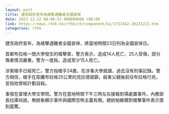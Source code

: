 ```yaml
---
layout: post
title: 捷克政府宣布為槍擊遇難者全國哀悼
date: 2023-12-22 08:00:57.000000000 +08:00
link: https://news.rthk.hk/rthk/ch/component/k2/1733342-20231222.htm
categories: rthk
---
```


捷克政府宣布，為槍擊遇難者全國哀悼，將當地時間23日列為全國哀悼日。

首都布拉格一間大學發生的槍擊案，警方表示，造成14人死亡、25人受傷，部分傷者情況嚴重。警方一度指，造成至少15人死亡。

涉案槍手已經死亡。警方指槍手24歲，在涉事大學就讀，過去沒有刑事記錄。警方相信，槍手在距離布拉格25公里的克拉德諾鎮，殺害父親後前往布拉格行兇，並指他曾經計劃自殺。

事發在查理大學文學院。警方在當地時間下午三時左右接報到場處置事件。內務部長拉庫尚說，無跡象顯示事件與國際恐怖主義有關。總統帕維爾對槍擊事件表示感到震驚。
